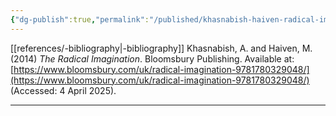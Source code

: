 ```yaml
---
{"dg-publish":true,"permalink":"/published/khasnabish-haiven-radical-imagination/","noteIcon":""}
---
```


[[references/-bibliography\|-bibliography]]
Khasnabish, A. and Haiven, M. (2014) _The Radical Imagination_. Bloomsbury Publishing. Available at: [https://www.bloomsbury.com/uk/radical-imagination-9781780329048/](https://www.bloomsbury.com/uk/radical-imagination-9781780329048/) (Accessed: 4 April 2025).

---